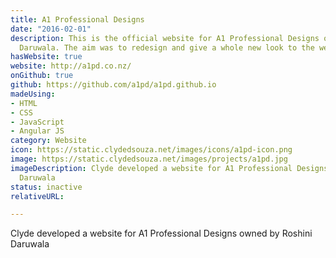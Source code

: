 ```yaml
---
title: A1 Professional Designs
date: "2016-02-01"
description: This is the official website for A1 Professional Designs owned by Roshini
  Daruwala. The aim was to redesign and give a whole new look to the website.
hasWebsite: true
website: http://a1pd.co.nz/
onGithub: true
github: https://github.com/a1pd/a1pd.github.io
madeUsing:
- HTML
- CSS
- JavaScript
- Angular JS
category: Website
icon: https://static.clydedsouza.net/images/icons/a1pd-icon.png
image: https://static.clydedsouza.net/images/projects/a1pd.jpg
imageDescription: Clyde developed a website for A1 Professional Designs owned by Roshini
  Daruwala
status: inactive
relativeURL: 

---
```


Clyde developed a website for A1 Professional Designs owned by Roshini Daruwala

